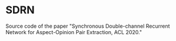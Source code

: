 # SDRN
Source code of the paper "Synchronous Double-channel Recurrent Network for Aspect-Opinion Pair Extraction, ACL 2020."
